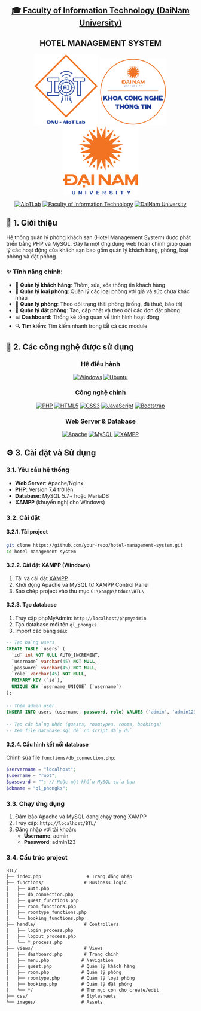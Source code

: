 <h2 align="center">
    <a href="https://dainam.edu.vn/vi/khoa-cong-nghe-thong-tin">
    🎓 Faculty of Information Technology (DaiNam University)
    </a>
</h2>
<h2 align="center">
    HOTEL MANAGEMENT SYSTEM
</h2>
<div align="center">
    <p align="center">
        <img src="docs/logo/aiotlab_logo.png" alt="AIoTLab Logo" width="170"/>
        <img src="docs/logo/fitdnu_logo.png" alt="AIoTLab Logo" width="180"/>
        <img src="docs/logo/dnu_logo.png" alt="DaiNam University Logo" width="200"/>
    </p>

[![AIoTLab](https://img.shields.io/badge/AIoTLab-green?style=for-the-badge)](https://www.facebook.com/DNUAIoTLab)
[![Faculty of Information Technology](https://img.shields.io/badge/Faculty%20of%20Information%20Technology-blue?style=for-the-badge)](https://dainam.edu.vn/vi/khoa-cong-nghe-thong-tin)
[![DaiNam University](https://img.shields.io/badge/DaiNam%20University-orange?style=for-the-badge)](https://dainam.edu.vn)

</div>

## 📖 1. Giới thiệu
Hệ thống quản lý phòng khách sạn (Hotel Management System) được phát triển bằng PHP và MySQL. Đây là một ứng dụng web hoàn chỉnh giúp quản lý các hoạt động của khách sạn bao gồm quản lý khách hàng, phòng, loại phòng và đặt phòng.

### ✨ Tính năng chính:
- 👥 **Quản lý khách hàng**: Thêm, sửa, xóa thông tin khách hàng
- 🏨 **Quản lý loại phòng**: Quản lý các loại phòng với giá và sức chứa khác nhau
- 🚪 **Quản lý phòng**: Theo dõi trạng thái phòng (trống, đã thuê, bảo trì)
- 📅 **Quản lý đặt phòng**: Tạo, cập nhật và theo dõi các đơn đặt phòng
- 📊 **Dashboard**: Thống kê tổng quan về tình hình hoạt động
- 🔍 **Tìm kiếm**: Tìm kiếm nhanh trong tất cả các module 

## 🔧 2. Các công nghệ được sử dụng
<div align="center">

### Hệ điều hành
[![Windows](https://img.shields.io/badge/Windows-0078D6?style=for-the-badge&logo=windows&logoColor=white)](https://www.microsoft.com/en-us/windows/)
[![Ubuntu](https://img.shields.io/badge/Ubuntu-E95420?style=for-the-badge&logo=ubuntu&logoColor=white)](https://ubuntu.com/)

### Công nghệ chính
[![PHP](https://img.shields.io/badge/PHP-777BB4?style=for-the-badge&logo=php&logoColor=white)](https://www.php.net/)
[![HTML5](https://img.shields.io/badge/HTML5-E34F26?style=for-the-badge&logo=html5&logoColor=white)](https://developer.mozilla.org/en-US/docs/Web/HTML)
[![CSS3](https://img.shields.io/badge/CSS3-1572B6?style=for-the-badge&logo=css3&logoColor=white)](https://developer.mozilla.org/en-US/docs/Web/CSS)
[![JavaScript](https://img.shields.io/badge/JavaScript-F7DF1E?style=for-the-badge&logo=javascript&logoColor=black)](https://developer.mozilla.org/en-US/docs/Web/JavaScript)
[![Bootstrap](https://img.shields.io/badge/Bootstrap-563D7C?style=for-the-badge&logo=bootstrap&logoColor=white)](https://getbootstrap.com/)

### Web Server & Database
[![Apache](https://img.shields.io/badge/Apache-D22128?style=for-the-badge&logo=apache&logoColor=white)](https://httpd.apache.org/)
[![MySQL](https://img.shields.io/badge/MySQL-4479A1?style=for-the-badge&logo=mysql&logoColor=white)](https://www.mysql.com/)
[![XAMPP](https://img.shields.io/badge/XAMPP-FB7A24?style=for-the-badge&logo=xampp&logoColor=white)](https://www.apachefriends.org/)
</div>

## ⚙️ 3. Cài đặt và Sử dụng

### 3.1. Yêu cầu hệ thống

- **Web Server**: Apache/Nginx
- **PHP**: Version 7.4 trở lên
- **Database**: MySQL 5.7+ hoặc MariaDB
- **XAMPP** (khuyến nghị cho Windows)

### 3.2. Cài đặt

#### 3.2.1. Tải project
```bash
git clone https://github.com/your-repo/hotel-management-system.git
cd hotel-management-system
```

#### 3.2.2. Cài đặt XAMPP (Windows)
1. Tải và cài đặt [XAMPP](https://www.apachefriends.org/download.html)
2. Khởi động Apache và MySQL từ XAMPP Control Panel
3. Sao chép project vào thư mục `C:\xampp\htdocs\BTL\`

#### 3.2.3. Tạo database
1. Truy cập phpMyAdmin: `http://localhost/phpmyadmin`
2. Tạo database mới tên `ql_phongks`
3. Import các bảng sau:

```sql
-- Tạo bảng users
CREATE TABLE `users` (
  `id` int NOT NULL AUTO_INCREMENT,
  `username` varchar(45) NOT NULL,
  `password` varchar(45) NOT NULL,
  `role` varchar(45) NOT NULL,
  PRIMARY KEY (`id`),
  UNIQUE KEY `username_UNIQUE` (`username`)
);

-- Thêm admin user
INSERT INTO users (username, password, role) VALUES ('admin', 'admin123', 'admin');

-- Tạo các bảng khác (guests, roomtypes, rooms, bookings)
-- Xem file database.sql để có script đầy đủ
```

#### 3.2.4. Cấu hình kết nối database
Chỉnh sửa file `functions/db_connection.php`:
```php
$servername = "localhost";
$username = "root"; 
$password = ""; // Hoặc mật khẩu MySQL của bạn
$dbname = "ql_phongks";
```

### 3.3. Chạy ứng dụng

1. Đảm bảo Apache và MySQL đang chạy trong XAMPP
2. Truy cập: `http://localhost/BTL/`
3. Đăng nhập với tài khoản:
   - **Username**: admin
   - **Password**: admin123

### 3.4. Cấu trúc project

```
BTL/
├── index.php                 # Trang đăng nhập
├── functions/               # Business logic
│   ├── auth.php
│   ├── db_connection.php
│   ├── guest_functions.php
│   ├── room_functions.php
│   ├── roomtype_functions.php
│   └── booking_functions.php
├── handle/                  # Controllers
│   ├── login_process.php
│   ├── logout_process.php
│   └── *_process.php
├── views/                   # Views
│   ├── dashboard.php        # Trang chính
│   ├── menu.php            # Navigation
│   ├── guest.php           # Quản lý khách hàng
│   ├── room.php            # Quản lý phòng
│   ├── roomtype.php        # Quản lý loại phòng
│   ├── booking.php         # Quản lý đặt phòng
│   └── */                  # Thư mục con cho create/edit
├── css/                    # Stylesheets
└── images/                 # Assets
```